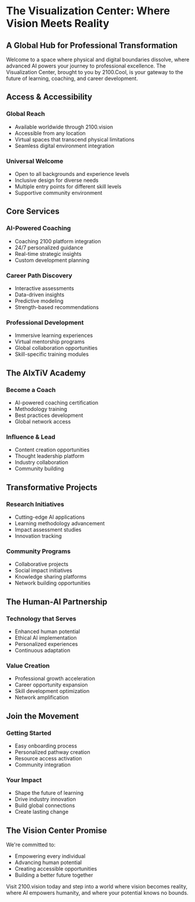 # The Visualization Center: Where Vision Meets Reality

## A Global Hub for Professional Transformation
Welcome to a space where physical and digital boundaries dissolve, where advanced AI powers your journey to professional excellence. The Visualization Center, brought to you by 2100.Cool, is your gateway to the future of learning, coaching, and career development.

## Access & Accessibility
### Global Reach
* Available worldwide through 2100.vision
* Accessible from any location
* Virtual spaces that transcend physical limitations
* Seamless digital environment integration

### Universal Welcome
* Open to all backgrounds and experience levels
* Inclusive design for diverse needs
* Multiple entry points for different skill levels
* Supportive community environment

## Core Services

### AI-Powered Coaching
* Coaching 2100 platform integration
* 24/7 personalized guidance
* Real-time strategic insights
* Custom development planning

### Career Path Discovery
* Interactive assessments
* Data-driven insights
* Predictive modeling
* Strength-based recommendations

### Professional Development
* Immersive learning experiences
* Virtual mentorship programs
* Global collaboration opportunities
* Skill-specific training modules

## The AIxTiV Academy

### Become a Coach
* AI-powered coaching certification
* Methodology training
* Best practices development
* Global network access

### Influence & Lead
* Content creation opportunities
* Thought leadership platform
* Industry collaboration
* Community building

## Transformative Projects

### Research Initiatives
* Cutting-edge AI applications
* Learning methodology advancement
* Impact assessment studies
* Innovation tracking

### Community Programs
* Collaborative projects
* Social impact initiatives
* Knowledge sharing platforms
* Network building opportunities

## The Human-AI Partnership

### Technology that Serves
* Enhanced human potential
* Ethical AI implementation
* Personalized experiences
* Continuous adaptation

### Value Creation
* Professional growth acceleration
* Career opportunity expansion
* Skill development optimization
* Network amplification

## Join the Movement

### Getting Started
* Easy onboarding process
* Personalized pathway creation
* Resource access activation
* Community integration

### Your Impact
* Shape the future of learning
* Drive industry innovation
* Build global connections
* Create lasting change

## The Vision Center Promise

We're committed to:
* Empowering every individual
* Advancing human potential
* Creating accessible opportunities
* Building a better future together

Visit 2100.vision today and step into a world where vision becomes reality, where AI empowers humanity, and where your potential knows no bounds.

